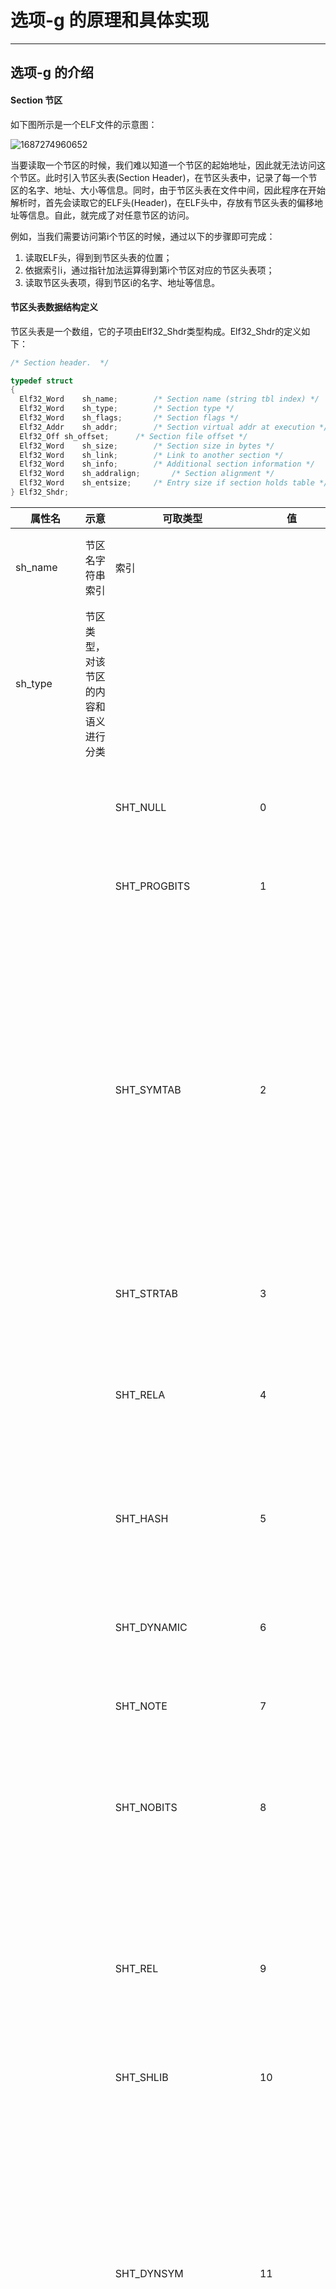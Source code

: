 # 选项-g 的原理和具体实现

---

## 选项-g 的介绍

#### Section 节区

如下图所示是一个ELF文件的示意图：

![1687274960652](image/g指令的原理与ELF实现/1687274960652.png)

当要读取一个节区的时候，我们难以知道一个节区的起始地址，因此就无法访问这个节区。此时引入节区头表(Section Header)，在节区头表中，记录了每一个节区的名字、地址、大小等信息。同时，由于节区头表在文件中间，因此程序在开始解析时，首先会读取它的ELF头(Header)，在ELF头中，存放有节区头表的偏移地址等信息。自此，就完成了对任意节区的访问。

例如，当我们需要访问第i个节区的时候，通过以下的步骤即可完成：

1. 读取ELF头，得到到节区头表的位置；
2. 依据索引i，通过指针加法运算得到第i个节区对应的节区头表项；
3. 读取节区头表项，得到节区i的名字、地址等信息。

#### 节区头表数据结构定义

节区头表是一个数组，它的子项由Elf32_Shdr类型构成。Elf32_Shdr的定义如下：

```c
/* Section header.  */

typedef struct
{
  Elf32_Word	sh_name;		/* Section name (string tbl index) */
  Elf32_Word	sh_type;		/* Section type */
  Elf32_Word	sh_flags;		/* Section flags */
  Elf32_Addr	sh_addr;		/* Section virtual addr at execution */
  Elf32_Off	sh_offset;		/* Section file offset */
  Elf32_Word	sh_size;		/* Section size in bytes */
  Elf32_Word	sh_link;		/* Link to another section */
  Elf32_Word	sh_info;		/* Additional section information */
  Elf32_Word	sh_addralign;		/* Section alignment */
  Elf32_Word	sh_entsize;		/* Entry size if section holds table */
} Elf32_Shdr;
```

| 属性名       | 示意                                                                                       | 可取类型             | 值                                      | 含义                                                                                                                                                                                                                                                                                                                                                                                                                                                                                                                                                                                                                                |
| ------------ | ------------------------------------------------------------------------------------------ | -------------------- | --------------------------------------- | ----------------------------------------------------------------------------------------------------------------------------------------------------------------------------------------------------------------------------------------------------------------------------------------------------------------------------------------------------------------------------------------------------------------------------------------------------------------------------------------------------------------------------------------------------------------------------------------------------------------------------------- |
| sh_name      | 节区名字符串索引                                                                           | 索引                 |                                         | 在shstrtab表中依据提供的索引，找到对应的字符串作为节区名                                                                                                                                                                                                                                                                                                                                                                                                                                                                                                                                                                            |
| sh_type      | 节区类型，对该节区的内容和语义进行分类                                                     |                      |                                         |                                                                                                                                                                                                                                                                                                                                                                                                                                                                                                                                                                                                                                     |
|              |                                                                                            | SHT_NULL             | 0                                       | 该值将节标题标记为不活动；它没有关联的部分。节标题的其他成员具有未定义的值。                                                                                                                                                                                                                                                                                                                                                                                                                                                                                                                                                        |
|              |                                                                                            | SHT_PROGBITS         | 1                                       | 该部分包含由程序定义的信息，其格式和含义完全由程序确定。                                                                                                                                                                                                                                                                                                                                                                                                                                                                                                                                                                            |
|              |                                                                                            | SHT_SYMTAB           | 2                                       | 这些部分包含一个符号表。目前，目标文件可能只有每种类型的一个部分，但将来可能会放宽此限制。通常，SHT_SYMTAB 为链接编辑提供符号，但它也可用于动态链接。作为一个完整的符号表，它可能包含许多动态链接不需要的符号。因此，目标文件还可以包含一个SHT_DYNSYM 节，其中包含一组最小的动态链接符号，以节省空间。                                                                                                                                                                                                                                                                                                                              |
|              |                                                                                            | SHT_STRTAB           | 3                                       | 该部分包含一个字符串表。目标文件可能有多个字符串表部分。                                                                                                                                                                                                                                                                                                                                                                                                                                                                                                                                                                            |
|              |                                                                                            | SHT_RELA             | 4                                       | 该部分包含带有显式加数的重定位条目，例如 Elf32_Rela32 位目标文件类的类型或Elf64_Rela64 位目标文件类的类型。                                                                                                                                                                                                                                                                                                                                                                                                                                                                                                                         |
|              |                                                                                            | SHT_HASH             | 5                                       | 该部分包含一个符号哈希表。目前，一个目标文件可能只有一个哈希表，但未来可能会放宽这一限制。                                                                                                                                                                                                                                                                                                                                                                                                                                                                                                                                          |
|              |                                                                                            | SHT_DYNAMIC          | 6                                       | 该部分包含动态链接的信息。目前，一个目标文件可能只有一个动态部分，但将来可能会放宽这一限制。                                                                                                                                                                                                                                                                                                                                                                                                                                                                                                                                        |
|              |                                                                                            | SHT_NOTE             | 7                                       | 该部分包含以某种方式标记文件的信息。                                                                                                                                                                                                                                                                                                                                                                                                                                                                                                                                                                                                |
|              |                                                                                            | SHT_NOBITS           | 8                                       | 这种类型的部分在文件中不占用空间，但在其他方面类似于 `SHT_PROGBITS`. 尽管此部分不包含任何字节，但该 `sh_offset` 成员包含概念文件偏移量。                                                                                                                                                                                                                                                                                                                                                                                                                                                                                      |
|              |                                                                                            | SHT_REL              | 9                                       | 该部分包含没有显式加数的重定位条目，例如 `Elf32_Rel`32 位目标文件类的类型或 `Elf64_Rel`64 位目标文件类的类型。目标文件可能有多个重定位节。                                                                                                                                                                                                                                                                                                                                                                                                                                                                                      |
|              |                                                                                            | SHT_SHLIB            | 10                                      | 此部分类型是保留的，但具有未指定的语义。                                                                                                                                                                                                                                                                                                                                                                                                                                                                                                                                                                                            |
|              |                                                                                            | SHT_DYNSYM           | 11                                      | 这些部分包含一个符号表。目前，目标文件可能只有每种类型的一个部分，但将来可能会放宽此限制。通常，SHT_SYMTAB 为链接编辑提供符号，但它也可用于动态链接。作为一个完整的符号表，它可能包含许多动态链接不需要的符号。因此，目标文件还可以包含一个SHT_DYNSYM 节，其中包含一组最小的动态链接符号，以节省空间。                                                                                                                                                                                                                                                                                                                              |
|              |                                                                                            | SHT_INIT_ARRAY       | 14                                      | 本节包含一个指向初始化函数的指针数组。数组中的每个指针都被视为具有 void 返回值的无参数过程。                                                                                                                                                                                                                                                                                                                                                                                                                                                                                                                                        |
|              |                                                                                            | SHT_FINI_ARRAY       | 15                                      | 本节包含指向终止函数的指针数组。数组中的每个指针都被视为具有 void 返回值的无参数过程。                                                                                                                                                                                                                                                                                                                                                                                                                                                                                                                                              |
|              |                                                                                            | SHT_PREINIT_ARRAY    | 16                                      | 本节包含一个指向函数的指针数组，这些函数在所有其他初始化函数之前被调用。数组中的每个指针都被视为具有 void 返回的无参数过程。                                                                                                                                                                                                                                                                                                                                                                                                                                                                                                        |
|              |                                                                                            | SHT_GROUP            | 17                                      | 该部分定义了一个部分组。节组是一组相关的节，链接器必须对其进行特殊处理。type 的部分SHT_GROUP只能出现在可重定位目标文件中（ELF 头e_type 成员设置为 的目标文件ET_REL）。组节的节头表条目必须出现在节头表中，位于作为组成员的任何节的条目之前。                                                                                                                                                                                                                                                                                                                                                                                        |
|              |                                                                                            | SHT_SYMTAB_SHNDX     | 18                                      | 该节与 type 节相关联SHT_SYMTAB ，如果该符号表引用的任何节头索引包含转义值，则该节是必需的SHN_XINDEX。该部分是一个值数组Elf32_Word。每个值与一个符号表条目一一对应，并以与这些条目相同的顺序出现。这些值表示定义符号表条目所依据的节头索引。只有相应的符号表条目的st_shndx字段包含转义值，SHN_XINDEX 匹配才会Elf32_Word保留实际的节头索引；否则，条目必须是SHN_UNDEF( 0)。                                                                                                                                                                                                                                                           |
|              |                                                                                            | SHT_LOOS             | 0x60000000                              | 此包含范围内的值保留用于特定于操作系统的语义。                                                                                                                                                                                                                                                                                                                                                                                                                                                                                                                                                                                      |
|              |                                                                                            | SHT_HIOS             | 0x6fffffff                              | 此包含范围内的值保留用于特定于操作系统的语义。                                                                                                                                                                                                                                                                                                                                                                                                                                                                                                                                                                                      |
|              |                                                                                            | SHT_LOPROC           | 0x70000000                              | 此包含范围内的值保留用于特定于处理器的语义。                                                                                                                                                                                                                                                                                                                                                                                                                                                                                                                                                                                        |
|              |                                                                                            | SHT_HIPROC           | 0x7fffffff                              | 此包含范围内的值保留用于特定于处理器的语义。                                                                                                                                                                                                                                                                                                                                                                                                                                                                                                                                                                                        |
|              |                                                                                            | SHT_LOUSER           | 0x80000000                              | 该值指定为应用程序保留的索引范围的下限。                                                                                                                                                                                                                                                                                                                                                                                                                                                                                                                                                                                            |
|              |                                                                                            | SHT_HIUSER           | 0xffffffff                              | 该值指定为应用程序保留的索引范围的上限。应用程序可以使用 SHT_LOUSER和 之间的节类型，而不会与当前或将来系统定义的节类型冲突。SHT_HIUSER                                                                                                                                                                                                                                                                                                                                                                                                                                                                                              |
| sh_flags     | 节区标志位                                                                                 |                      |                                         |                                                                                                                                                                                                                                                                                                                                                                                                                                                                                                                                                                                                                                     |
|              |                                                                                            | SHF_WRITE            | 0x1                                     | 该部分包含在流程执行期间应可写的数据。                                                                                                                                                                                                                                                                                                                                                                                                                                                                                                                                                                                              |
|              |                                                                                            | SHF_ALLOC            | 0x2                                     | 该部分在进程执行期间占用内存。一些控制部分不驻留在目标文件的内存映像中；对于这些部分，此属性已关闭。                                                                                                                                                                                                                                                                                                                                                                                                                                                                                                                                |
|              |                                                                                            | SHF_EXECINSTR        | 0x4                                     | 该部分包含可执行机器指令。                                                                                                                                                                                                                                                                                                                                                                                                                                                                                                                                                                                                          |
|              |                                                                                            | SHF_MERGE            | 0x10                                    | 可以合并部分中的数据以消除重复。除非SHF_STRINGS也设置了标志，否则该部分中的数据元素具有统一的大小。每个元素的大小在节标题的sh_entsize字段中指定。如果SHF_STRINGS还设置了该标志，则数据元素由以 null 结尾的字符串组成。每个字符的大小在节标题的sh_entsize字段中指定。 该部分中的每个元素都与部分中具有相同名称、类型和标志的其他元素进行比较。可以合并在程序运行时具有相同值的元素。引用此类部分元素的重定位必须解析为引用值的合并位置。请注意，必须分析任何可重定位值（包括会导致运行时重定位的值）以确定运行时值是否实际上相同。符合 ABI 的目标文件可能不依赖于被合并的特定元素，并且符合 ABI 的链接编辑器可以选择不合并特定元素。 |
|              |                                                                                            | SHF_STRIGNS          | 0x20                                    | 该部分中的数据元素由以 null 结尾的字符串组成。每个字符的大小在节标题的sh_entsize字段中指定。                                                                                                                                                                                                                                                                                                                                                                                                                                                                                                                                        |
|              |                                                                                            | SHF_INFO_LINK        | 0x40                                    | 该节头字段sh_info保存节头表索引。                                                                                                                                                                                                                                                                                                                                                                                                                                                                                                                                                                                                   |
|              |                                                                                            | SHF_LINK_ORDER       | 0x80                                    | 此标志为链接编辑器添加了特殊的排序要求。sh_link如果此部分标题的字段引用另一个部分（链接到的部分），则适用这些要求 。如果此部分与输出文件中的其他部分组合，则它必须以相对于这些部分的相同相对顺序出现，因为链接到部分相对于链接到部分组合的部分出现。此标志的典型用途是构建一个按地址顺序引用文本或数据部分的表。                                                                                                                                                                                                                                                                                                                    |
|              |                                                                                            | SHF_OS_NONCONFORMING | 0x100                                   | 此部分需要特定于操作系统的特殊处理（超出标准链接规则）以避免不正确的行为。如果此部分有一个sh_type值或包含sh_flags这些字段在操作系统特定范围内的位，并且处理此部分的链接编辑器无法识别这些值，则链接编辑器应该拒绝包含此部分的目标文件并出错。                                                                                                                                                                                                                                                                                                                                                                                       |
|              |                                                                                            | SHF_GROUP            | 0x200                                   | 此分区是分区组的成员（也许是唯一的一个）。该部分必须由 类型的部分引用SHT_GROUP。 只能为可重定位对象（ELF 标头成员设置为SHF_GROUP的对象）中包含的部分设置该标志。                                                                                                                                                                                                                                                                                                                                                                                                                                                                    |
|              |                                                                                            | SHF_TLS              | 0x400                                   | 该部分包含Thread-Local Storage，这意味着每个单独的执行流都有其自己不同的此数据实例。实现不需要支持这个标志。                                                                                                                                                                                                                                                                                                                                                                                                                                                                                                                        |
|              |                                                                                            | SHF_MASKOS           | 0x0ff00000                              | 此掩码中包含的所有位都保留用于特定于操作系统的语义。                                                                                                                                                                                                                                                                                                                                                                                                                                                                                                                                                                                |
|              |                                                                                            | SHF_MASKPROC         | 0xf0000000                              | 此掩码中包含的所有位都保留用于特定于处理器的语义。如果指定了含义，处理器补充说明它们。                                                                                                                                                                                                                                                                                                                                                                                                                                                                                                                                              |
| sh_addr      | 如果该部分将出现在进程的内存映像中，则此成员给出该部分的第一个字节应驻留的地址             | 虚拟地址             | 默认为0x0                               |                                                                                                                                                                                                                                                                                                                                                                                                                                                                                                                                                                                                                                     |
| sh_offset    | 该成员的值给出了从文件开头到节中第一个字节的字节偏移                                       | 偏移量               |                                         |                                                                                                                                                                                                                                                                                                                                                                                                                                                                                                                                                                                                                                     |
| sh_size      | 节的大小                                                                                   |                      |                                         |                                                                                                                                                                                                                                                                                                                                                                                                                                                                                                                                                                                                                                     |
| sh_link      | 该成员持有节头表索引链接，其解释取决于节类型。                                             | 见后面               |                                         |                                                                                                                                                                                                                                                                                                                                                                                                                                                                                                                                                                                                                                     |
| sh_info      | 该成员包含额外信息，其解释取决于部分类型。                                                 | 见后面               |                                         |                                                                                                                                                                                                                                                                                                                                                                                                                                                                                                                                                                                                                                     |
| sh_addralign | 某些部分具有地址对齐约束。例如，如果一个节包含一个双字，系统必须确保整个节的双字对齐。     |                      | 取模的值必须等于0                       | 目前，只允许 0 和 2 的正整数幂。值 0 和 1 表示该部分没有对齐约束。                                                                                                                                                                                                                                                                                                                                                                                                                                                                                                                                                                  |
| sh_entsize   | 某些部分包含固定大小条目的表，例如符号表。对于这样的部分，该成员给出了每个条目的字节大小。 |                      | 如果该部分不包含固定大小条目的表，则为0 |                                                                                                                                                                                                                                                                                                                                                                                                                                                                                                                                                                                                                                     |

其中sh_link和sh_info的具体释义取决于sh_type的类型。如下表所示：

| sh_type                 | sh_link                            | sh_info                                                            |
| ----------------------- | ---------------------------------- | ------------------------------------------------------------------ |
| SHT_DYNAMIC             | 节中条目使用的字符串表的节头索引。 | 0                                                                  |
| SHT_HASH                | 哈希表适用的符号表的节头索引。     | 0                                                                  |
| SHT_REL & SHT_RELA      | 关联符号表的节头索引。             | 重定位应用的部分的部分标题索引。                                   |
| SHT_SYMTAB & SHT_DYNSYM | 关联字符串表的节标题索引。         | 比最后一个局部符号（绑定）的符号表索引大一STB_LOCAL。              |
| SHT_GROUP               | 关联符号表的节头索引。             | 关联符号表中条目的符号表索引。指定符号表条目的名称为节组提供签名。 |
| SHT_SYMTAB_SHNDX        | 关联符号表节的节头索引。           | 0                                                                  |

#### ELF头表中与节区头表相关成员

在ELF头表中，指明了节区头表的相关信息，如下表所示：

| ELF头表成员 | 含义                       |
| ----------- | -------------------------- |
| e_shoff     | 文件从头到节区头表的偏移量 |
| e_shnum     | 节区头表包含多少的条目     |
| e_shentsize | 每个条目的字节大小         |
| e_shstrndx  | 节区名表在节区头表中的位置 |

#### Section Group 节区分组

有关节区分组的中文资料较少且二手不靠谱，原资料[链接https://docs.oracle.com/cd/E23824_01/html/819-0690/chapter7-26.html](https://docs.oracle.com/cd/E23824_01/html/819-0690/chapter7-26.html).

Section Group是一个特殊的节区，这个节区中包含的内容指向了一组其他的节区，并且需要被链接器特殊对待。SHT_GROUP类型的节区仅仅只会出现在可重定位目标文件（目标文件的ELF头中e_type成员必须为ET_REL）。

有些Section出现在相互关联的组中。例如，内联函数的定义可能需要除包含可执行指令的部分之外的其他信息（例如包含引用文字的只读数据Section、一个或多个调试信息Section或其他信息Section），即内联函数包括了其他Section的信息。它用于将Section组合在一起，告诉链接器如果它在组中包含某个Section，那么它也必须包含同组的其它Section。

Section Group的类型名为SHT_GROUP。该Section Header的结构同Elf32_Shdr

本readelf只读取了节头信息，并没有读取具体的内容。查阅资料，对于SHT_GROUP，其结构是一个Elf32_Word数组，第0个表示flag标志，随后的每个字表示同组内section的索引，指向同组的section。

Section Group有一个标志位如下：

| Name         | Value      |
| ------------ | ---------- |
| GRP_COMDAT   | 0x1        |
| GRP_MASKOS   | 0x0ff00000 |
| GRP_MASKPROC | 0xf0000000 |

**COMDAT**

在这种情况下，链接编辑器只会保留一个重复组。其余的组将被丢弃。即当Section Group的标志为GRP_COMDAT时，它告诉链接器如果在两个.o目标文件中出现了同一个组，那么它只需要包含其中一个，另外一个丢弃掉。用于删除重复的C++实例化的模版。

当在由多个目标文件时，如果出现了相同的COMDAT节区分组，那么在这种情况下，链接器只会保留一个重复的组，其他组的成员被丢弃。

**MASKOS**

此掩码中包含的所有位都保留用于特定于操作系统的语义。

**GRP_MASKPROC**

此掩码中包含的所有位都保留用于特定于处理器的语义。如果指定了含义，处理器补充说明它们。

## 选项-g 的作用

```shell
readelf -g
        --section-groups
```

该指令用于显示ELF文件Section Group（节区分组）的信息。

## 选项-g 显示的信息解释

```shell
dp@ubuntu:~/Desktop/elf/7.9/testg$ ./main testg-template.o -g
  [Nr] Name              Type            Addr     Off    Size   ES Flg Lk Inf Al
  [ 1] .group            GROUP           00000000 000034 00000c 04    20  24   4
  [ 2] .group            GROUP           00000000 000040 000008 04    20  27   4
  [ 3] .group            GROUP           00000000 000048 000008 04    20  22   4
```

列名的含义如下：

| 列名 | 含义                                 | 变量                 | 大小       |
| ---- | ------------------------------------ | -------------------- | ---------- |
| Name | 节区名                               | 特殊，从shstrtab读取 | max20B     |
| Type | 节区类型                             | sh_type              | Elf32_Word |
| Addr | 节区在被执行时的虚拟地址             | sh_addr              | Elf32_Addr |
| Off  | 节区在文件中的偏移地址               | sh_offset            | Elf32_Off  |
| Size | 节区的大小                           | sh_size              | Elf32_Word |
| ES   | (如果节区含有表)节区每一个条目的大小 | sh_entsize           | Elf32_Word |
| Flg  | 节区标志位                           | sh_flags             | Elf32_Word |
| Lk   | 包含的条目的符号表节区的节头索引     | sh_link              | Elf32_Word |
| Inf  | 包含的条目的符号表索引               | sh_info              | Elf32_Word |
| Al   | 节区对齐                             | sh_addralign         | Elf32_Word |

接下来我们来分析其中的第一条：

1. Name：节区名为.group，它是通过节区的sh_name属性得到节区名字在shstrtab表中的索引，然后加上shstrtab表的偏移地址，得到最终名字字符串的起始地址，直接读取20字字符，因为里面存的每一个字符串都是以'\\0'结尾的，因此直接读取输出即可。
2. Type：节区类型为GROUP，这个在elf.h中定义为SHT_GROUP，为sh_type的可取值。表明这是一个节区分组类型的节区。
3. Addr：全0且无意义，因为我们查看的是目标文件，还会对这些地址进行重定位的。
4. Off：节区在文件中的偏移地址为0x000034，表示从这个位置开始是本节区的数据。
5. Size：节区的大小为0xC即12字节。
6. ES：由于Section Group类型的节区是一个数组，第0个表示flag标志，随后的每个字表示同组内section的索引，指向同组的section。所以标识数组中每个条目的大小为4字节，即该节区含有12B/4B=3个条目。使用原生readelf工具进行验证，如下图所示：

   ```shell
   dp@ubuntu:~/Desktop/elf/7.9/testg$ readelf -g testg-template.o

   COMDAT group section [    1] `.group' [_Z3addIiET_S0_S0_] contains 2 sections:
      [Index]    Name
      [    9]   .text._Z3addIiET_S0_S0_
      [   10]   .rel.text._Z3addIiET_S0_S0_

   COMDAT group section [    2] `.group' [__x86.get_pc_thunk.ax] contains 1 sections:
      [Index]    Name
      [   13]   .text.__x86.get_pc_thunk.ax

   COMDAT group section [    3] `.group' [__x86.get_pc_thunk.bx] contains 1 sections:
      [Index]    Name
      [   14]   .text.__x86.get_pc_thunk.bx
   ```

   这个数字恰好是一个flag标志(COMDAT)，和2条同组Section索引，指向.text._Z3addIiET_S0_S0和.rel.text.___Z3addIiET_S0_S0这两个节区_。
7. Flg：标志位空。
8. Lk：包含条目的符号表节的节头索引为20。使用原生readelf工具进行验证，如下图所示：

   ```shell
   p@ubuntu:~/Desktop/elf/7.9/testg$ readelf -S testg-template.o
   There are 23 section headers, starting at offset 0x748:

   Section Headers:
     [Nr] Name              Type            Addr     Off    Size   ES Flg Lk Inf Al
     [ 0]                   NULL            00000000 000000 000000 00      0   0  0
     [ 1] .group            GROUP           00000000 000034 00000c 04     20  24  4
     [ 2] .group            GROUP           00000000 000040 000008 04     20  27  4
     [ 3] .group            GROUP           00000000 000048 000008 04     20  22  4
     [ 4] .text             PROGBITS        00000000 000050 0000dc 00  AX  0   0  1
     [ 5] .rel.text         REL             00000000 0005a8 000078 08   I 20   4  4
     [ 6] .data             PROGBITS        00000000 00012c 000000 00  WA  0   0  1
     [ 7] .bss              NOBITS          00000000 00012c 000001 00  WA  0   0  1
     [ 8] .rodata           PROGBITS        00000000 00012c 000001 00   A  0   0  1
     [ 9] .text._Z3addIiET_ PROGBITS        00000000 00012d 00001b 00 AXG  0   0  1
     [10] .rel.text._Z3addI REL             00000000 000620 000010 08  IG 20   9  4
     [11] .init_array       INIT_ARRAY      00000000 000148 000004 04  WA  0   0  4
     [12] .rel.init_array   REL             00000000 000630 000008 08   I 20  11  4
     [13] .text.__x86.get_p PROGBITS        00000000 00014c 000004 00 AXG  0   0  1
     [14] .text.__x86.get_p PROGBITS        00000000 000150 000004 00 AXG  0   0  1
     [15] .comment          PROGBITS        00000000 000154 00002c 01  MS  0   0  1
     [16] .note.GNU-stack   PROGBITS        00000000 000180 000000 00      0   0  1
     [17] .note.gnu.propert NOTE            00000000 000180 00001c 00   A  0   0  4
     [18] .eh_frame         PROGBITS        00000000 00019c 0000d8 00   A  0   0  4
     [19] .rel.eh_frame     REL             00000000 000638 000030 08   I 20  18  4
     [20] .symtab           SYMTAB          00000000 000274 000200 10     21  21  4
     [21] .strtab           STRTAB          00000000 000474 000134 00      0   0  1
     [22] .shstrtab         STRTAB          00000000 000668 0000dd 00      0   0  1
   Key to Flags:
     W (write), A (alloc), X (execute), M (merge), S (strings), I (info),
     L (link order), O (extra OS processing required), G (group), T (TLS),
     C (compressed), x (unknown), o (OS specific), E (exclude),
     p (processor specific)

   ```

   索引为20的节区正好是符号表symtab所在的节区。
9. Inf：标识元素的符号表索引为21。使用原生readelf工具打印其符号表，如下图所示：

   ```shell
   dp@ubuntu:~/Desktop/elf/7.9/testg$ readelf -s testg-template.o

   Symbol table '.symtab' contains 32 entries:
      Num:    Value  Size Type    Bind   Vis      Ndx Name
        0: 00000000     0 NOTYPE  LOCAL  DEFAULT  UND 
        1: 00000000     0 FILE    LOCAL  DEFAULT  ABS testg-template.cpp
        2: 00000000     0 SECTION LOCAL  DEFAULT    4 
        3: 00000000     0 SECTION LOCAL  DEFAULT    6 
        4: 00000000     0 SECTION LOCAL  DEFAULT    7 
        5: 00000000     0 SECTION LOCAL  DEFAULT    8 
        6: 00000000     1 OBJECT  LOCAL  DEFAULT    8 _ZStL19piecewise_construc
        7: 00000000     1 OBJECT  LOCAL  DEFAULT    7 _ZStL8__ioinit
        8: 00000000     0 SECTION LOCAL  DEFAULT    9 
        9: 00000057    93 FUNC    LOCAL  DEFAULT    4 _Z41__static_initializati
       10: 000000b4    40 FUNC    LOCAL  DEFAULT    4 _GLOBAL__sub_I_main
       11: 00000000     0 SECTION LOCAL  DEFAULT   11 
       12: 00000000     0 SECTION LOCAL  DEFAULT   13 
       13: 00000000     0 SECTION LOCAL  DEFAULT   14 
       14: 00000000     0 SECTION LOCAL  DEFAULT   16 
       15: 00000000     0 SECTION LOCAL  DEFAULT   17 
       16: 00000000     0 SECTION LOCAL  DEFAULT   18 
       17: 00000000     0 SECTION LOCAL  DEFAULT   15 
       18: 00000000     0 SECTION LOCAL  DEFAULT    1 
       19: 00000000     0 SECTION LOCAL  DEFAULT    2 
       20: 00000000     0 SECTION LOCAL  DEFAULT    3 
       21: 00000000    87 FUNC    GLOBAL DEFAULT    4 main
       22: 00000000     0 FUNC    GLOBAL HIDDEN    14 __x86.get_pc_thunk.bx
       23: 00000000     0 NOTYPE  GLOBAL DEFAULT  UND _GLOBAL_OFFSET_TABLE_
       24: 00000000    27 FUNC    WEAK   DEFAULT    9 _Z3addIiET_S0_S0_
       25: 00000000     0 NOTYPE  GLOBAL DEFAULT  UND _ZSt4cout
       26: 00000000     0 NOTYPE  GLOBAL DEFAULT  UND _ZNSolsEi
       27: 00000000     0 FUNC    GLOBAL HIDDEN    13 __x86.get_pc_thunk.ax
       28: 00000000     0 NOTYPE  GLOBAL DEFAULT  UND _ZNSt8ios_base4InitC1Ev
       29: 00000000     0 NOTYPE  GLOBAL HIDDEN   UND __dso_handle
       30: 00000000     0 NOTYPE  GLOBAL DEFAULT  UND _ZNSt8ios_base4InitD1Ev
       31: 00000000     0 NOTYPE  GLOBAL DEFAULT  UND __cxa_atexit

   ```

   得到符号表对应的符号为_Z3addIiET_S0_S0_，正好与Section Group中的项目一致。
10. Al：节区对齐4B，因为本节区是一个表，所以项的大小是固定的，需要进行对齐。

## 代码实现

### 算法思路

算法的总体思想较为简单，分为以下的步骤进行：

1. 读取shstrtab节区，并记录偏移地址；
2. 遍历节区头表中的每一项，如果是Section Group节区分组类型的节区头表项，那么进入步骤三；
3. 读取这个节区头表项，节区名通过sh_name从shstrtab中读取；
4. 打印相关的属性；
5. 回到步骤二直到完成全部的遍历。

### 流程图

按照之前的思想，设计的程序的流程图如下图所示：

![lct](image/g指令的原理与ELF实现/流程图.drawio.png)

### 测试

对于测试节区组，在代码中完成重复同一模版的不同实例化，或者多个函数，每个函数都会产生一个节区，并重定位与.text.*区相组成组。因此，测试样例设计如下：

```cpp
#include<iostream>
using namespace std;

template<typename T>
T add(T a, T b){
        return a+b;
}

int main(){
        int t = add(1,2);
        cout<<t;
        return 0;
}

```

通过指令进行编译为目标文件，再次强调只有目标文件才会有Section Group这种给链接用的东西。

```shell
dp@ubuntu:~/Desktop/elf/7.9/testg$ gcc -m32 testg-template.cpp -c
```

### 代码详细解释

```c
//读取节区头中节区分组类型的节区信息
int ELF_process::process_section_group(FILE *file) {
    //布尔判断，用于第一次打印输出表格每一列的名字  
    unsigned int flag=0;
    //节区头表项，用于遍历
    Elf32_Shdr * section;
    //初始化为空
    section = NULL;
    //存放节区名的字符表
    char * string_table;
    //节区名表shstrtab的地址
    unsigned int  flag_shoff;
    /* Read in the string table, so that we have names to display.  */
    //先判断elf头表的类型是不是未定义，如果为未定义，那么说明没有读取elf头，是错误的
    //再判断节区名表shstrtab的索引位置是不是超过了elf头中记录的最大节区数量，如果超过那么就是异常
    if (elf_header.e_shstrndx != SHN_UNDEF
        && elf_header.e_shstrndx < elf_header.e_shnum)
    {
        //根据节区表名shstrtab在节区头表中的索引位置，得到shstrtab节区的数据
        section = section_headers + elf_header.e_shstrndx;

	//提取shstrtab节区在文件中的偏移地址，
        flag_shoff = section->sh_offset;

    }
    //初始化奖节区头表项设置为第一项
    section = section_headers;
    //记录节区名字符串的偏移地址
    unsigned int countC;
    //只处理32位ELF文件
    if (is_32bit_elf){
  
        //遍历节区头表中的每一项
        for (int i = 0;
             i < elf_header.e_shnum;
             i++, section++)
        {
	    //如果该项表示的节区是节区分组类型，那么进行打印
            if(section->sh_type==SHT_GROUP){
		//如果是第一次打印，那么先打印列名
                if(!flag){
                    printf("  [Nr] Name              Type            Addr     Off    Size   ES Flg Lk Inf Al\n");
                    flag=1;
                }
                printf ("  [%2u] ", i);

		//计算节区名的偏移地址，为shstrtab节区数组的第索引sh_name
                countC = flag_shoff + section->sh_name;

		//将指针移动至节区名字符串处
                fseek(file,countC,SEEK_SET);
		//临时变量，存放节区名的字符串
                char string_name[20];
		//从文件指针处读取20个字节，由于每个名字字符串都是以'\0'结尾的，因此多读一些是没有问题的
                fread(string_name,20,1,file);

		//打印节区名
                printf("%-16s ",string_name);

		//打印节区类型，通过函数获取类型码对应的类型名
		//函数get_section_type_name()只是一个查表获取名字
                printf ( " %-15.15s ",
                        get_section_type_name (section->sh_type));

		//打印运行时的虚拟地址
                printf("%6.8lx",(unsigned long) section->sh_addr);
		//打印该节区头表项对应节区的偏移地址、节区大小、节区每项的大小
                printf ( " %6.6lx %6.6lx %2.2lx",
                            (unsigned long) section->sh_offset,
                            (unsigned long) section->sh_size,
                            (unsigned long) section->sh_entsize);

		//如果该节区头表项含有flag，那么就打印输出标志
                if (section->sh_flags)
                    printf (" %2.2x ", section->sh_flags);
		//没有标志就打印输出空格
                else
                    printf("%4c",32);

		//打印对应的包含该条目的符号表节区在节区头表中的索引
                printf ("%2u ", section->sh_link);
		//打印该元素在符号表中的索引，以及对齐信息
                printf ("%3u %3lu", section->sh_info,
                        (unsigned long) section->sh_addralign);
                printf("\n");
            }
        }
	//在结束了遍历所有节头表中的项之后，如果还没有打印过首行列名，则表示没有Section Group，打印失败信息
        if(!flag){
            printf("There are no section group in this file.\n");
	    //返回失败
            return 0;
        }
    }

    //返回成功
    return 1;
}
```
